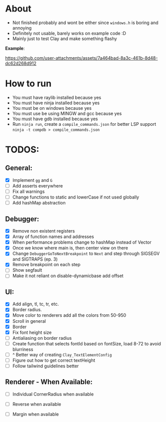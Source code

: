 # About

- Not finished probably and wont be either since `windows.h` is boring and annoying
- Definitely not usable, barely works on example code :D
- Mainly just to test Clay and make something flashy

**Example**:

https://github.com/user-attachments/assets/7a464bad-8a3c-461b-8d48-dc62d268d912

# How to run

- You must have raylib installed because yes
- You must have ninja installed because yes
- You must be on windows because yes
- You must use be using MINGW and gcc because yes
- You must have gdb installed because yes
- Run `ninja run`, create a `compile_commands.json` for better LSP support `ninja -t compdb > compile_commands.json`

# TODOS:

## General:
- [x] Implement `gg` and `G`
- [ ] Add asserts everywhere
- [ ] Fix all warnings
- [ ] Change functions to static and lowerCase if not used globally
- [ ] Add hashMap abstraction

## Debugger:
- [x] Remove non existent registers
- [x] Array of function names and addresses
- [x] When performance problems change to hashMap instead of Vector
- [x] Once we know where main is, then center view on there
- [x] Change `DebuggerGoToNextBreakpoint` to `Next` and step through SIGSEGV and SIGTRAPS (ep. 3)
- [x] Remove breakpoint on each step
- [ ] Show segfault
- [ ] Make it not reliant on disable-dynamicbase add offset

## UI:
- [x] Add align, tl, tc, tr, etc.
- [x] Border radius.
- [x] Move color to renderers add all the colors from 50-950
- [x] Scroll in general
- [x] Border
- [x] Fix font height size
- [ ] Antialiasing on border radius
- [ ] Create function that selects fontId based on fontSize, load 8-72 to avoid blurriness
- [ ] ^ Better way of creating `Clay_TextElementConfig`
- [ ] Figure out how to get correct textHeight
- [ ] Follow tailwind guidelines better

## Renderer - When Available:
- [ ] Individual CornerRadius when available
- [ ] Reverse when available
- [ ] Margin when available


